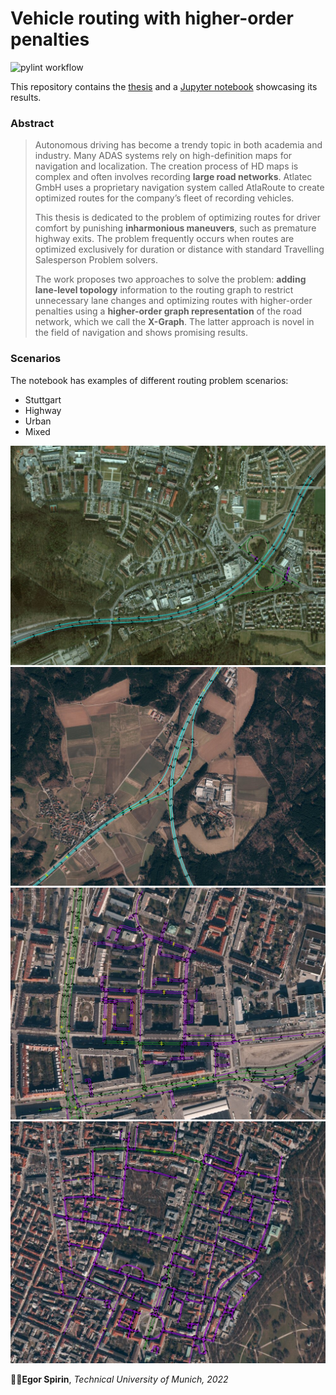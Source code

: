 # Vehicle routing with higher-order penalties

![pylint workflow](https://github.com/espirin/vehicle-routing-with-higher-order-penalties/actions/workflows/pylint.yml/badge.svg)

This repository contains the [thesis](thesis.pdf) and a [Jupyter notebook](thesis.ipynb) showcasing its results.

### Abstract

> Autonomous driving has become a trendy topic in both academia and industry. Many ADAS systems rely on high-definition maps for navigation and localization. The creation process of HD maps is complex and often involves recording **large road networks**. Atlatec GmbH uses a proprietary navigation system called AtlaRoute to create optimized routes for the company’s fleet of recording vehicles.
> 
> This thesis is dedicated to the problem of optimizing routes for driver comfort by punishing **inharmonious maneuvers**, such as premature highway exits. The problem frequently occurs when routes are optimized exclusively for duration or distance with standard Travelling Salesperson Problem solvers.
> 
> The work proposes two approaches to solve the problem: **adding lane-level topology** information to the routing graph to restrict unnecessary lane changes and optimizing routes with higher-order penalties using a **higher-order graph representation** of the road network, which we call the **X-Graph**. The latter approach is novel in the field of navigation and shows promising results.

### Scenarios
The notebook has examples of different routing problem scenarios:
- Stuttgart
- Highway
- Urban
- Mixed

![Stuttgart](images/stuttgart_rp.png)
![Highway](images/highway.png)
![Mixed](images/mixed.png)
![Urban](images/urban.png)

👨‍🎓**Egor Spirin**, _Technical University of Munich, 2022_
